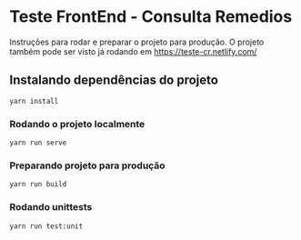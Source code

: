 # Teste FrontEnd - Consulta Remedios

Instruções para rodar e preparar o projeto para produção.
O projeto também pode ser visto já rodando em https://teste-cr.netlify.com/

## Instalando dependências do projeto
```
yarn install
```

### Rodando o projeto localmente
```
yarn run serve
```

### Preparando projeto para produção
```
yarn run build
```

### Rodando  unittests
```
yarn run test:unit
```
